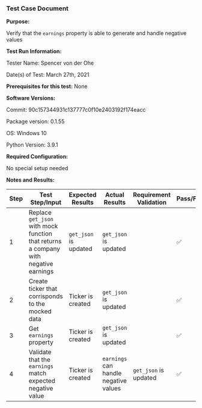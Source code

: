 ### Test Case Document

**Purpose:**

Verify that the `earnings` property is able to generate and handle negative values

**Test Run Information:**

Tester Name: Spencer von der Ohe

Date(s) of Test: March 27th, 2021

**Prerequisites for this test:**
None

**Software Versions:**

Commit: 90c157344931c137777c0f10e2403192f174eacc

Package version: 0.1.55

OS: Windows 10

Python Version: 3.9.1

**Required Configuration:**

No special setup needed

**Notes and Results:**

| **Step**     | **Test Step/Input** | **Expected Results** | **Actual Results** | **Requirement Validation** | **Pass/Fail** |
| ------------ | ------------------- | -------------------- | ------------------ | -------------------------- | ------------- |
| 1 | Replace `get_json` with mock function that returns a company with negative earnings | `get_json` is updated | `get_json` is updated |  | ✅ |
| 2 | Create ticker that corrisponds to the mocked data | Ticker is created | `get_json` is updated |  | ✅ |
| 3 | Get `earnings` property | Ticker is created | `get_json` is updated |  | ✅ |
| 4 | Validate that the `earnings` match expected negative value| Ticker is created | `earnings` can handle negative values | `get_json` is updated | ✅ |

